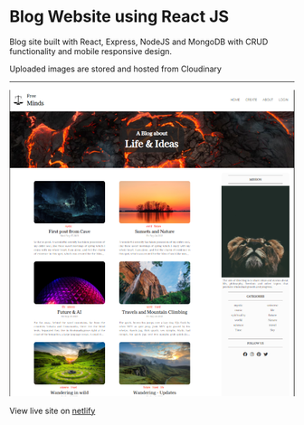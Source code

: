 # Blog Website using React JS

Blog site built with React, Express, NodeJS and MongoDB with CRUD functionality and mobile responsive design.

Uploaded images are stored and hosted from Cloudinary

----

![Site home screen preview](/blog-site_screenshot.PNG)

View live site on [netlify](https://free-minds-blog.netlify.app/)
